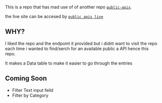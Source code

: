 This is a repo that has mad use of of another repo [`public-apis`](https://github.com/public-apis/public-apis).

the live site can be accesed by [`public apis live`](https://public-apis-five.vercel.app/)

## WHY?

I liked the repo and the endpoint it provided but i didnt want to visit the repo each time i wanted to find/serch for an available public a API hence this repo.

It makes a Data table to make it easier to go through the entries 

## Coming Soon

- Filter Text input feild
- Filter by Category
